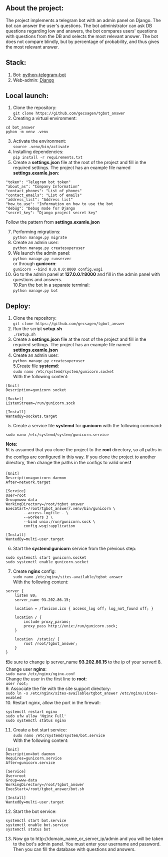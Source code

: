 ##  About the project:  
The project implements a telegram bot with an admin panel on Django. The bot can answer the user's questions. The bot administrator can ask DB questions regarding low and answers, the bot compares users' questions with questions from the DB and selects the most relevant answer. The bot does not compare blindly, but by percentage of probability, and thus gives the most relevant answer.

## Stack:
1. Bot: [python-telegram-bot](https://github.com/python-telegram-bot/python-telegram-bot "python-telegram-bot")
2. Web-admin: [Django](https://www.djangoproject.com/ "Django")

## Local launch:  
1. Clone the repository:  
`git clone https://github.com/gecsagen/tgbot_answer`  
2. Creating a virtual environment:  
```
cd bot_answer
pyhon -m venv .venv
```
3. Activate the environment:  
`source .venv/bin/activate`  
4. Installing dependencies:  
`pip install -r requirements.txt`  
5. Create a **settings.json** file at the root of the project and fill in the required settings. The project has an example file named **settings.examle.json**:  
```
"token": "Telegram bot token"
"about_as": "Company Information"
"contact_phones": "List of phones"
"contact_emails": "List of emails"
"address_list": "Address list"
"how_to_use": "Information on how to use the bot
"debug": "Debug mode for Django
"secret_key": "Django project secret key"

```
Follow the pattern from **settings.examle.json**  

7. Performing migrations:  
`python manage.py migrate`  
6. Create an admin user:  
`python manage.py createsuperuser`  
8. We launch the admin panel:  
`python manage.py runserver`  
or through **gunicorn**:  
`gunicorn --bind 0.0.0.0:8000 config.wsgi`  
9. Go to the admin panel at **127.0.0.1:8000** and fill in the admin panel with questions and answers.  
10.Run the bot in a separate terminal:  
`python manage.py bot`  
## Deploy:  
1. Clone the repository:  
`git clone https://github.com/gecsagen/tgbot_answer`  
2. Run the script **setup.sh**   
`./setup.sh`  
3. Create a **settings.json** file at the root of the project and fill in the required settings. The project has an example file named **settings.examle.json**  
4. Create an admin user:  
`python manage.py createsuperuser`  
5.Create file **systemd**:  
`sudo nano /etc/systemd/system/gunicorn.socket`  
With the following content:  
```
[Unit]
Description=gunicorn socket

[Socket]
ListenStream=/run/gunicorn.sock

[Install]
WantedBy=sockets.target
```
5. Create a service file **systemd** for **gunicorn** with the following command:

`sudo nano /etc/systemd/system/gunicorn.service`  

**Note:**  
❗it is assumed that you clone the project to the **root** directory, so all paths in the configs are configured in this way. If you clone the project to another directory, then change the paths in the configs to valid ones❗
```  
[Unit]
Description=gunicorn daemon
After=network.target

[Service]
User=root
Group=www-data
WorkingDirectory=/root/tgbot_answer
ExecStart=/root/tgbot_answer/.venv/bin/gunicorn \
        --access-logfile - \
        --workers 3 \
        --bind unix:/run/gunicorn.sock \
        config.wsgi:application
        
[Install]
WantedBy=multi-user.target
```
6. Start the **systemd gunicorn** service from the previous step:
```
sudo systemctl start gunicorn.socket
sudo systemctl enable gunicorn.socket
```  
7. Create **nginx** config:   
`sudo nano /etc/nginx/sites-available/tgbot_answer`  
With the following content:  
```
server {
    listen 80;
    server_name 93.202.86.15;

    location = /favicon.ico { access_log off; log_not_found off; }

    location / {
        include proxy_params;
        proxy_pass http://unix:/run/gunicorn.sock;
    }

    location  /static/ {
        root /root/tgbot_answer;
    }
}
```
❗Be sure to change ip server_name **93.202.86.15** to the ip of your server❗ 
8. Change user **nginx**:   
`sudo nano /etc/nginx/nginx.conf`  
Change the user in the first line to **root**:    
`user root;`  
9. Associate the file with the site support directory:  
`sudo ln -s /etc/nginx/sites-available/tgbot_answer /etc/nginx/sites-enabled`  
10. Restart nginx, allow the port in the firewall:  
```
systemctl restart nginx
sudo ufw allow 'Nginx Full'
sudo systemctl status nginx
``` 
11. Create a bot start service:  
`sudo nano /etc/systemd/system/bot.service`  
With the following content:    
```
[Unit]
Description=bot daemon
Requires=gunicorn.service
After=gunicorn.service

[Service]
User=root
Group=www-data
WorkingDirectory=/root/tgbot_answer
ExecStart=/root/tgbot_answer/bot.sh

[Install]
WantedBy=multi-user.target
```  
12. Start the bot service:  
```
systemctl start bot.service
systemctl enable bot.service
systemctl status bot
```

13. Now go to http://domain_name_or_server_ip/admin and you will be taken to the bot's admin panel. You must enter your username and password. Then you can fill the database with questions and answers.





